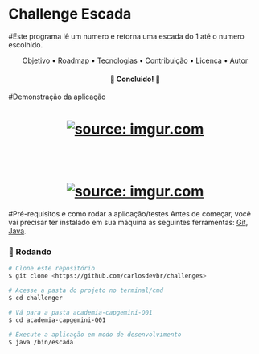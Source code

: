 # Challenge Escada

#Este programa lê um numero e retorna uma escada do 1 até o numero escolhido.

<p align="center">
 <a href="#objetivo">Objetivo</a> •
 <a href="#roadmap">Roadmap</a> • 
 <a href="#tecnologias">Tecnologias</a> • 
 <a href="#contribuicao">Contribuição</a> • 
 <a href="#licenc-a">Licença</a> • 
 <a href="#autor">Autor</a>
</p>

<h4 align="center"> 
	🚀 Concluido! 🚀
</h4>

#Demonstração da aplicação
<h1 align="center">
  <a href="https://imgur.com/uNczpdA"><img src="https://i.imgur.com/uNczpdA.png" title="source: imgur.com" /></a>
<p> <br /> </p>	
  <a href="https://imgur.com/7IaGvo0"><img src="https://i.imgur.com/7IaGvo0.png" title="source: imgur.com" /></a>
</h1>

#Pré-requisitos e como rodar a aplicação/testes
Antes de começar, você vai precisar ter instalado em sua máquina as seguintes ferramentas:
[Git](https://git-scm.com), [Java](https://www.java.com/pt-BR/download/ie_manual.jsp?locale=pt_BR). 

### 🎲 Rodando

```bash
# Clone este repositório
$ git clone <https://github.com/carlosdevbr/challenges>

# Acesse a pasta do projeto no terminal/cmd
$ cd challenger

# Vá para a pasta academia-capgemini-Q01
$ cd academia-capgemini-Q01

# Execute a aplicação em modo de desenvolvimento
$ java /bin/escada
```

